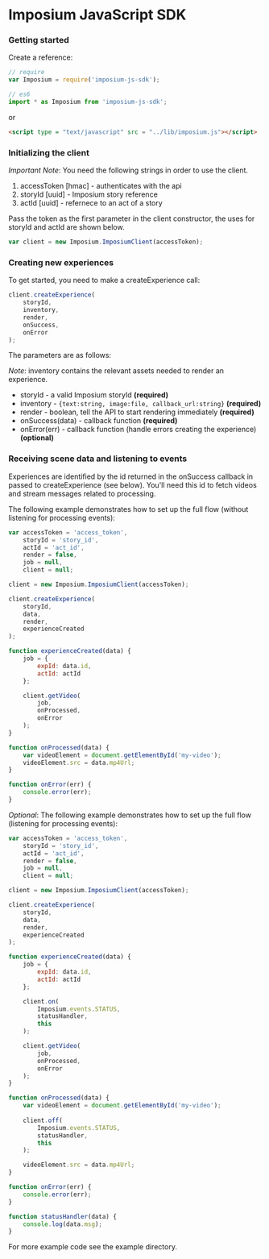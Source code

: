 Imposium JavaScript SDK
====================================================

### Getting started

Create a reference:

```javascript
// require
var Imposium = require('imposium-js-sdk');

// es6 
import * as Imposium from 'imposium-js-sdk';

```

or

```html
<script type = "text/javascript" src = "../lib/imposium.js"></script>
```

### Initializing the client

_Important Note_: You need the following strings in order to use the client.

1. accessToken [hmac] - authenticates with the api
2. storyId [uuid] - Imposium story reference
3. actId [uuid] - refernece to an act of a story 

Pass the token as the first parameter in the client constructor, the uses for storyId and actId are shown below. 

```javascript
var client = new Imposium.ImposiumClient(accessToken);
```

### Creating new experiences

To get started, you need to make a createExperience call: 

```javascript
client.createExperience(
	storyId, 
	inventory, 
	render, 
	onSuccess, 
	onError 
);
```

The parameters are as follows: 

_Note_: inventory contains the relevant assets needed to render an experience. 

* storyId - a valid Imposium storyId **(required)**
* inventory - `{text:string, image:file, callback_url:string}` **(required)**
* render - boolean, tell the API to start rendering immediately **(required)**
* onSuccess(data) - callback function **(required)**
* onError(err) - callback function (handle errors creating the experience) **(optional)**

### Receiving scene data and listening to events

Experiences are identified by the id returned in the onSuccess callback in passed to createExperience (see below). You'll need this id to fetch videos and stream messages related to processing. 

The following example demonstrates how to set up the full flow (without listening for processing events):

```javascript
var accessToken = 'access_token', 
	storyId = 'story_id', 
	actId = 'act_id',
	render = false,
	job = null,
	client = null;

client = new Imposium.ImposiumClient(accessToken);

client.createExperience(
	storyId, 
	data, 
	render, 
	experienceCreated
);

function experienceCreated(data) {
	job = {
		expId: data.id,
		actId: actId
	};

	client.getVideo(
		job, 
		onProcessed, 
		onError
	);
}

function onProcessed(data) {
	var videoElement = document.getElementById('my-video');
	videoElement.src = data.mp4Url;
}

function onError(err) {
	console.error(err);
}
```

_Optional_: The following example demonstrates how to set up the full flow (listening for processing events):

```javascript
var accessToken = 'access_token', 
	storyId = 'story_id', 
	actId = 'act_id',
	render = false,
	job = null,
	client = null;

client = new Imposium.ImposiumClient(accessToken);

client.createExperience(
	storyId, 
	data, 
	render, 
	experienceCreated
);

function experienceCreated(data) {
	job = {
		expId: data.id,
		actId: actId
	};

	client.on(
		Imposium.events.STATUS, 
		statusHandler, 
		this
	);

	client.getVideo(
		job, 
		onProcessed, 
		onError
	);
}

function onProcessed(data) {
	var videoElement = document.getElementById('my-video');
	
	client.off(
		Imposium.events.STATUS, 
		statusHandler, 
		this
	);

	videoElement.src = data.mp4Url;
}

function onError(err) {
	console.error(err);
}

function statusHandler(data) {
	console.log(data.msg);
}
```

For more example code see the example directory.